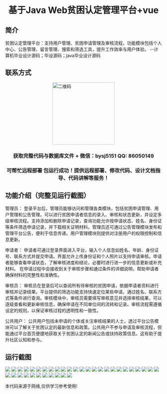 <p><h1 align="center">基于Java Web贫困认定管理平台+vue</h1></p>

## 简介
贫困认定管理平台：支持用户管理、贫困申请管理及审核流程，功能模块包括个人中心、公告管理、留言管理、搜索和筛选工具，提升工作效率与用户体验。    --计算机毕业设计源码；毕设源码；java毕业设计源码


## 联系方式
<img src="https://bs-1329754181.cos.ap-shanghai.myqcloud.com/wx.jpg" alt="二维码" style="display: block; margin: 0 auto;" width="200px">
<p><h3 align="center">获取完整代码与数据库文件 + 微信：bysj5151 QQ: 86050149</h3></p>
<p><h3 align="center">可帮忙远程部署 包运行成功！提供远程部署、修改代码、设计文档指导、代码讲解等服务！</h3></p>

## 功能介绍（完整见运行截图）
管理员： 登录平台后，管理员能够访问和管理各类模块，包括贫困申请管理、用户管理和公告管理。可以进行贫困申请者信息的录入、审核和状态更新，并设定多级审核流程。支持添加和删除申请记录，查询功能允许按申请状态、姓名、身份证等条件筛选申请记录，并下载相关证明材料。管理员还可通过公告管理模块发布和管理平台公告，便利于信息传递。用户管理模块则提供对注册用户的权限控制和信息更新。

申请者： 申请者可通过登录界面进入平台，输入个人信息如姓名、年龄、身份证号、联系方式并提交申请。界面允许上传身份证和个人照片以支持申请审核。申请者能够查看申请状态，了解审核进度和结论，必要时进行进一步的信息更新或补充材料。 在申请过程中会接收到关于审核步骤和通过条件的详细说明，帮助申请者确保材料的完整性和准确性。

审核员： 审核员在登录后可以查阅所有待审核的贫困申请，依据申请者资料进行审核并记录结果。平台提供的筛选功能支持快速定位某些申请，通过姓名、联系方式等条件进行查询。审核模块中，审核员需要填写审核意见并选择审核结果，可以逐级查看和更新审核信息，确保申请在不同单位间的流转和记录。审核流程需遵循设定的规则，以保证审核过程的透明性和一致性。

公共用户： 公共用户包括未申请的个体或关注审核结果的人士，透过平台公告模块可以了解关于贫困认定的最新信息和政策。公共用户不参与申请及审核流程，但能通过平台首页便捷地获取关于贫困认定的新闻公告或扶持政策信息。这有助于提升社区认知和参与。


## 运行截图
![](https://bs-1329754181.cos.ap-shanghai.myqcloud.com/ssm/JavaWebPovertyManagementPlatform/img/001.jpg)
![](https://bs-1329754181.cos.ap-shanghai.myqcloud.com/ssm/JavaWebPovertyManagementPlatform/img/002.jpg)
![](https://bs-1329754181.cos.ap-shanghai.myqcloud.com/ssm/JavaWebPovertyManagementPlatform/img/003.jpg)
![](https://bs-1329754181.cos.ap-shanghai.myqcloud.com/ssm/JavaWebPovertyManagementPlatform/img/004.jpg)
![](https://bs-1329754181.cos.ap-shanghai.myqcloud.com/ssm/JavaWebPovertyManagementPlatform/img/005.jpg)
![](https://bs-1329754181.cos.ap-shanghai.myqcloud.com/ssm/JavaWebPovertyManagementPlatform/img/006.jpg)
![](https://bs-1329754181.cos.ap-shanghai.myqcloud.com/ssm/JavaWebPovertyManagementPlatform/img/007.jpg)
![](https://bs-1329754181.cos.ap-shanghai.myqcloud.com/ssm/JavaWebPovertyManagementPlatform/img/008.jpg)
![](https://bs-1329754181.cos.ap-shanghai.myqcloud.com/ssm/JavaWebPovertyManagementPlatform/img/009.jpg)
![](https://bs-1329754181.cos.ap-shanghai.myqcloud.com/ssm/JavaWebPovertyManagementPlatform/img/010.jpg)
![](https://bs-1329754181.cos.ap-shanghai.myqcloud.com/ssm/JavaWebPovertyManagementPlatform/img/011.jpg)
![](https://bs-1329754181.cos.ap-shanghai.myqcloud.com/ssm/JavaWebPovertyManagementPlatform/img/012.jpg)
![](https://bs-1329754181.cos.ap-shanghai.myqcloud.com/ssm/JavaWebPovertyManagementPlatform/img/013.jpg)
![](https://bs-1329754181.cos.ap-shanghai.myqcloud.com/ssm/JavaWebPovertyManagementPlatform/img/014.jpg)
![](https://bs-1329754181.cos.ap-shanghai.myqcloud.com/ssm/JavaWebPovertyManagementPlatform/img/015.jpg)
![](https://bs-1329754181.cos.ap-shanghai.myqcloud.com/ssm/JavaWebPovertyManagementPlatform/img/016.jpg)
![](https://bs-1329754181.cos.ap-shanghai.myqcloud.com/ssm/JavaWebPovertyManagementPlatform/img/017.jpg)
![](https://bs-1329754181.cos.ap-shanghai.myqcloud.com/ssm/JavaWebPovertyManagementPlatform/img/018.jpg)
![](https://bs-1329754181.cos.ap-shanghai.myqcloud.com/ssm/JavaWebPovertyManagementPlatform/img/019.jpg)
![](https://bs-1329754181.cos.ap-shanghai.myqcloud.com/ssm/JavaWebPovertyManagementPlatform/img/020.jpg)
![](https://bs-1329754181.cos.ap-shanghai.myqcloud.com/ssm/JavaWebPovertyManagementPlatform/img/021.jpg)
![](https://bs-1329754181.cos.ap-shanghai.myqcloud.com/ssm/JavaWebPovertyManagementPlatform/img/022.jpg)
![](https://bs-1329754181.cos.ap-shanghai.myqcloud.com/ssm/JavaWebPovertyManagementPlatform/img/023.jpg)
![](https://bs-1329754181.cos.ap-shanghai.myqcloud.com/ssm/JavaWebPovertyManagementPlatform/img/024.jpg)
![](https://bs-1329754181.cos.ap-shanghai.myqcloud.com/ssm/JavaWebPovertyManagementPlatform/img/025.jpg)
![](https://bs-1329754181.cos.ap-shanghai.myqcloud.com/ssm/JavaWebPovertyManagementPlatform/img/026.jpg)
![](https://bs-1329754181.cos.ap-shanghai.myqcloud.com/ssm/JavaWebPovertyManagementPlatform/img/027.jpg)
![](https://bs-1329754181.cos.ap-shanghai.myqcloud.com/ssm/JavaWebPovertyManagementPlatform/img/028.jpg)
![](https://bs-1329754181.cos.ap-shanghai.myqcloud.com/ssm/JavaWebPovertyManagementPlatform/img/029.jpg)
![](https://bs-1329754181.cos.ap-shanghai.myqcloud.com/ssm/JavaWebPovertyManagementPlatform/img/030.jpg)
![](https://bs-1329754181.cos.ap-shanghai.myqcloud.com/ssm/JavaWebPovertyManagementPlatform/img/031.jpg)
![](https://bs-1329754181.cos.ap-shanghai.myqcloud.com/ssm/JavaWebPovertyManagementPlatform/img/032.jpg)
![](https://bs-1329754181.cos.ap-shanghai.myqcloud.com/ssm/JavaWebPovertyManagementPlatform/img/033.jpg)
![](https://bs-1329754181.cos.ap-shanghai.myqcloud.com/ssm/JavaWebPovertyManagementPlatform/img/034.jpg)
![](https://bs-1329754181.cos.ap-shanghai.myqcloud.com/ssm/JavaWebPovertyManagementPlatform/img/035.jpg)
![](https://bs-1329754181.cos.ap-shanghai.myqcloud.com/ssm/JavaWebPovertyManagementPlatform/img/036.jpg)

<p>本代码来源于网络,仅供学习参考使用!</p>
